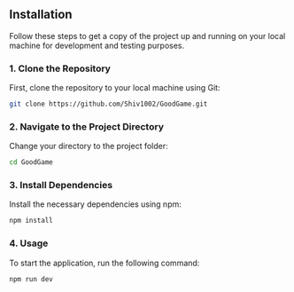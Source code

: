 ## Installation

Follow these steps to get a copy of the project up and running on your local machine for development and testing purposes.

### 1. Clone the Repository

First, clone the repository to your local machine using Git:

```bash
git clone https://github.com/Shiv1002/GoodGame.git
```

### 2. Navigate to the Project Directory

Change your directory to the project folder:

```bash
cd GoodGame
```

### 3. Install Dependencies

Install the necessary dependencies using npm:

```bash
npm install
```

### 4. Usage

To start the application, run the following command:

```bash
npm run dev
```
